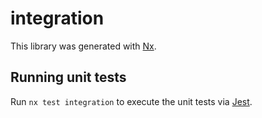 # integration

This library was generated with [Nx](https://nx.dev).

## Running unit tests

Run `nx test integration` to execute the unit tests via [Jest](https://jestjs.io).

